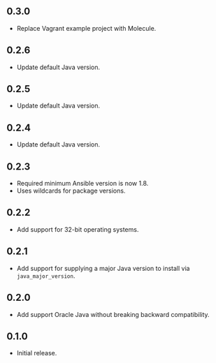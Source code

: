 ## 0.3.0

- Replace Vagrant example project with Molecule.

## 0.2.6

- Update default Java version.

## 0.2.5

- Update default Java version.

## 0.2.4

- Update default Java version.

## 0.2.3

- Required minimum Ansible version is now 1.8.
- Uses wildcards for package versions.

## 0.2.2

- Add support for 32-bit operating systems.

## 0.2.1

- Add support for supplying a major Java version to install via `java_major_version`.

## 0.2.0

- Add support Oracle Java without breaking backward compatibility.

## 0.1.0

- Initial release.
